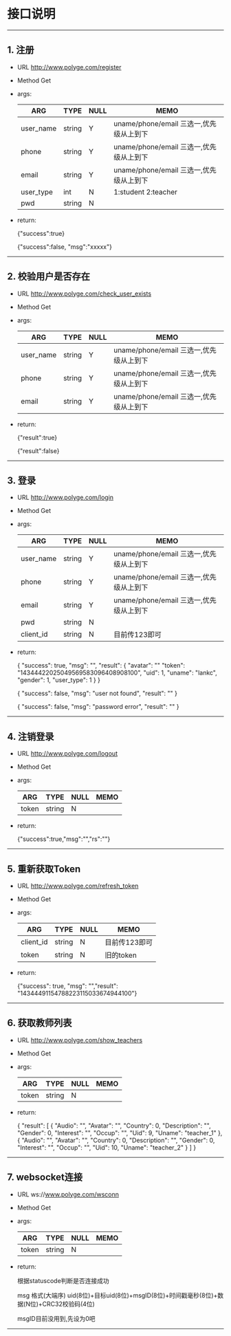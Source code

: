 # 接口说明
---
## 1. 注册

* URL http://www.polyge.com/register

* Method Get

* args:

	| ARG       |TYPE  | NULL | MEMO |
	| --------- |----  |----- | ---- |
	| user_name |string| Y    | uname/phone/email 三选一,优先级从上到下     |
	| phone     |string| Y    | uname/phone/email 三选一,优先级从上到下     |
	| email     |string| Y    | uname/phone/email 三选一,优先级从上到下     |
	| user_type |int   | N    | 1:student 2:teacher |
	| pwd       |string| N    |      |


* return:
 	
	 {"success":true}
	 
	 {"success":false, "msg":"xxxxx"}
	
---
## 2. 校验用户是否存在

* URL http://www.polyge.com/check_user_exists

* Method Get

* args:

	| ARG       |TYPE  | NULL | MEMO |
	| --------- |----  |----- | ---- |
	| user_name |string| Y    | uname/phone/email 三选一,优先级从上到下     |
	| phone     |string| Y    | uname/phone/email 三选一,优先级从上到下     |
	| email     |string| Y    | uname/phone/email 三选一,优先级从上到下     |
	
* return:
 	
	 {"result":true}
	 
     {"result":false}
	
	
---
## 3. 登录

* URL http://www.polyge.com/login

* Method Get

* args:

	| ARG       |TYPE  | NULL | MEMO |
	| --------- |----  |----- | ---- |
	| user_name |string| Y    | uname/phone/email 三选一,优先级从上到下     |
	| phone     |string| Y    | uname/phone/email 三选一,优先级从上到下     |
	| email     |string| Y    | uname/phone/email 三选一,优先级从上到下     |
	| pwd       |string| N    |      |
	| client_id |string| N    | 目前传123即可 |
	
* return:
 	
	 {
       	"success": true,
  		"msg": "",
  		"result": {
  			"avatar": ""
    		"token": "14344422025049569583096408908100",
		    "uid": 1,
		    "uname": "lankc",
		    "gender": 1,
		    "user_type": 1
		}
	}
	
	
	{
  		"success": false,
  		"msg": "user not found",
		"result": ""
	}
	
	{
  		"success": false,
  		"msg": "password error",
  		"result": ""
	}

---
## 4. 注销登录

* URL http://www.polyge.com/logout

* Method Get

* args:

	| ARG       |TYPE  | NULL | MEMO |
	| --------- |----  |----- | ---- |
	| token     |string| N    |      |
	
* return:
 	
	 {"success":true,"msg":"","rs":""}
	
	
---
## 5. 重新获取Token

* URL http://www.polyge.com/refresh_token

* Method Get

* args:

	| ARG       |TYPE  | NULL | MEMO |
	| --------- |----  |----- | ---- |
	| client_id |string| N    | 目前传123即可 |
	| token     |string| N    |  旧的token      |
	
* return:
 	
	{"success": true, "msg": "","result": "14344491154788223115033674944100"}
	
	
---
## 6. 获取教师列表

* URL http://www.polyge.com/show_teachers

* Method Get

* args:

	| ARG       |TYPE  | NULL | MEMO |
	| --------- |----  |----- | ---- |
	| token     |string| N    |      |
	
* return:
 	
	{
  "result": [
    {
      "Audio": "",
      "Avatar": "",
      "Country": 0,
      "Description": "",
      "Gender": 0,
      "Interest": "",
      "Occup": "",
      "Uid": 9,
      "Uname": "teacher_1"
    },
    {
      "Audio": "",
      "Avatar": "",
      "Country": 0,
      "Description": "",
      "Gender": 0,
      "Interest": "",
      "Occup": "",
      "Uid": 10,
      "Uname": "teacher_2"
    }
  ]
}
---
	
## 7. websocket连接

* URL ws://www.polyge.com/wsconn

* Method Get

* args:

	| ARG       |TYPE  | NULL | MEMO |
	| --------- |----  |----- | ---- |
	| token     |string| N    |      |
	
* return:
 	
	根据statuscode判断是否连接成功
	
	msg 格式(大端序) uid(8位)+目标uid(8位)+msgID(8位)+时间戳毫秒(8位)+数据(N位)+CRC32校验码(4位)
	
	msgID目前没用到,先设为0吧
	
---
 




